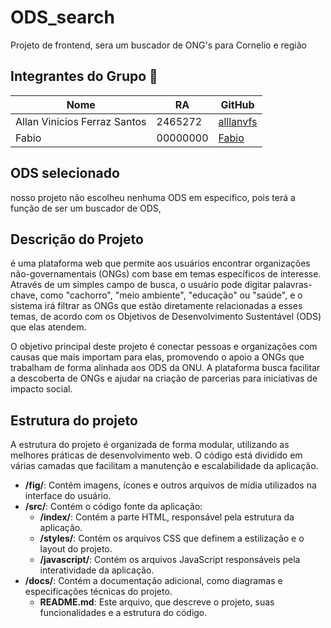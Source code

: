# ODS_search
Projeto de frontend, sera um buscador de ONG's para Cornelio e região

## Integrantes do Grupo 🧠
| Nome               | RA                            | GitHub                       |
|--------------------|---------------------------------|------------------------------|
| Allan Vinicios Ferraz Santos  | 2465272                    | [alllanvfs](https://github.com/alllanvfs) |
| Fabio        | 00000000                    | [Fabio](0000000) |

## ODS selecionado
nosso projeto não escolheu nenhuma ODS em especifico, pois terá a função de ser um buscador de ODS, 

## Descrição do Projeto
é uma plataforma web que permite aos usuários encontrar organizações não-governamentais (ONGs) com base em temas específicos de interesse. Através de um simples campo de busca, o usuário pode digitar palavras-chave, como "cachorro", "meio ambiente", "educação" ou "saúde", e o sistema irá filtrar as ONGs que estão diretamente relacionadas a esses temas, de acordo com os Objetivos de Desenvolvimento Sustentável (ODS) que elas atendem.

O objetivo principal deste projeto é conectar pessoas e organizações com causas que mais importam para elas, promovendo o apoio a ONGs que trabalham de forma alinhada aos ODS da ONU. A plataforma busca facilitar a descoberta de ONGs e ajudar na criação de parcerias para iniciativas de impacto social.

## Estrutura do projeto
A estrutura do projeto é organizada de forma modular, utilizando as melhores práticas de desenvolvimento web. O código está dividido em várias camadas que facilitam a manutenção e escalabilidade da aplicação.

- **/fig/**: Contém imagens, ícones e outros arquivos de mídia utilizados na interface do usuário.
- **/src/**: Contém o código fonte da aplicação:
  - **/index/**: Contém a parte HTML, responsável pela estrutura da aplicação.
  - **/styles/**: Contém os arquivos CSS que definem a estilização e o layout do projeto.
  - **/javascript/**: Contém os arquivos JavaScript responsáveis pela interatividade da aplicação.
- **/docs/**: Contém a documentação adicional, como diagramas e especificações técnicas do projeto.
  - **README.md**: Este arquivo, que descreve o projeto, suas funcionalidades e a estrutura do código.

